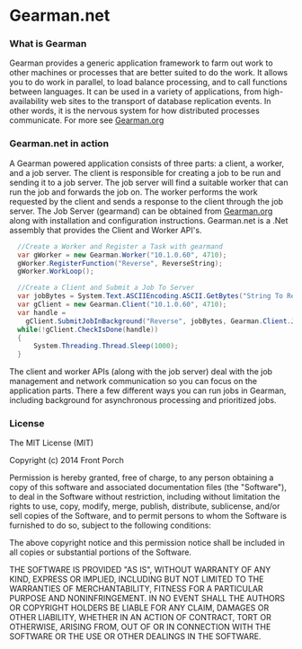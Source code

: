 # Gearman.net

### What is Gearman
Gearman provides a generic application framework to farm out work to other machines or processes that are better suited to do the work. It allows you to do work in parallel, to load balance processing, and to call functions between languages. It can be used in a variety of applications, from high-availability web sites to the transport of database replication events. In other words, it is the nervous system for how distributed processes communicate. For more see [Gearman.org](http://gearman.org)

### Gearman.net in action
A Gearman powered application consists of three parts: a client, a worker, and a job server. The client is responsible for creating a job to be run and sending it to a job server. The job server will find a suitable worker that can run the job and forwards the job on. The worker performs the work requested by the client and sends a response to the client through the job server. The Job Server (gearmand) can be obtained from [Gearman.org](http://gearman.org) along with installation and configuration instructions. Gearman.net is a .Net assembly that provides the Client and Worker API's.

```csharp
  //Create a Worker and Register a Task with gearmand
  var gWorker = new Gearman.Worker("10.1.0.60", 4710);
  gWorker.RegisterFunction("Reverse", ReverseString);
  gWorker.WorkLoop();

  //Create a Client and Submit a Job To Server
  var jobBytes = System.Text.ASCIIEncoding.ASCII.GetBytes("String To Reverse");
  var gClient = new Gearman.Client("10.1.0.60", 4710);
  var handle = 
    gClient.SubmitJobInBackground("Reverse", jobBytes, Gearman.Client.JobPriority.HIGH);
  while(!gClient.CheckIsDone(handle))
  {
      System.Threading.Thread.Sleep(1000);
  }
```
The client and worker APIs (along with the job server) deal with the job management and network communication so you can focus on the application parts. There a few different ways you can run jobs in Gearman, including background for asynchronous processing and prioritized jobs.

### License

The MIT License (MIT)

Copyright (c) 2014 Front Porch

Permission is hereby granted, free of charge, to any person obtaining a copy
of this software and associated documentation files (the "Software"), to deal
in the Software without restriction, including without limitation the rights
to use, copy, modify, merge, publish, distribute, sublicense, and/or sell
copies of the Software, and to permit persons to whom the Software is
furnished to do so, subject to the following conditions:

The above copyright notice and this permission notice shall be included in
all copies or substantial portions of the Software.

THE SOFTWARE IS PROVIDED "AS IS", WITHOUT WARRANTY OF ANY KIND, EXPRESS OR
IMPLIED, INCLUDING BUT NOT LIMITED TO THE WARRANTIES OF MERCHANTABILITY,
FITNESS FOR A PARTICULAR PURPOSE AND NONINFRINGEMENT. IN NO EVENT SHALL THE
AUTHORS OR COPYRIGHT HOLDERS BE LIABLE FOR ANY CLAIM, DAMAGES OR OTHER
LIABILITY, WHETHER IN AN ACTION OF CONTRACT, TORT OR OTHERWISE, ARISING FROM,
OUT OF OR IN CONNECTION WITH THE SOFTWARE OR THE USE OR OTHER DEALINGS IN
THE SOFTWARE.
